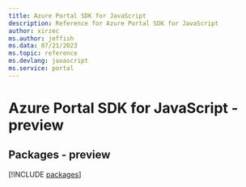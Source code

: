 ```yaml
---
title: Azure Portal SDK for JavaScript
description: Reference for Azure Portal SDK for JavaScript
author: xirzec
ms.author: jeffish
ms.data: 07/21/2023
ms.topic: reference
ms.devlang: javascript
ms.service: portal
---
```

# Azure Portal SDK for JavaScript - preview
## Packages - preview
[!INCLUDE [packages](portal-index.md)]
